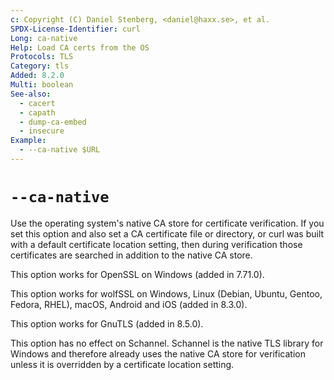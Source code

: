 ```yaml
---
c: Copyright (C) Daniel Stenberg, <daniel@haxx.se>, et al.
SPDX-License-Identifier: curl
Long: ca-native
Help: Load CA certs from the OS
Protocols: TLS
Category: tls
Added: 8.2.0
Multi: boolean
See-also:
  - cacert
  - capath
  - dump-ca-embed
  - insecure
Example:
  - --ca-native $URL
---
```


# `--ca-native`

Use the operating system's native CA store for certificate verification. If
you set this option and also set a CA certificate file or directory, or curl
was built with a default certificate location setting, then during verification
those certificates are searched in addition to the native CA store.

This option works for OpenSSL on Windows (added in 7.71.0).

This option works for wolfSSL on Windows, Linux (Debian, Ubuntu, Gentoo,
Fedora, RHEL), macOS, Android and iOS (added in 8.3.0).

This option works for GnuTLS (added in 8.5.0).

This option has no effect on Schannel. Schannel is the native TLS library for
Windows and therefore already uses the native CA store for verification unless
it is overridden by a certificate location setting.